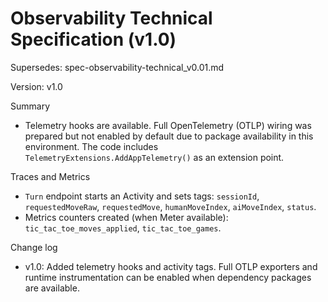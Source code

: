 # Observability Technical Specification (v1.0)

Supersedes: spec-observability-technical_v0.01.md

Version: v1.0

Summary
- Telemetry hooks are available. Full OpenTelemetry (OTLP) wiring was prepared but not enabled by default due to package availability in this environment. The code includes `TelemetryExtensions.AddAppTelemetry()` as an extension point.

Traces and Metrics
- `Turn` endpoint starts an Activity and sets tags: `sessionId`, `requestedMoveRaw`, `requestedMove`, `humanMoveIndex`, `aiMoveIndex`, `status`.
- Metrics counters created (when Meter available): `tic_tac_toe_moves_applied`, `tic_tac_toe_games`.

Change log
- v1.0: Added telemetry hooks and activity tags. Full OTLP exporters and runtime instrumentation can be enabled when dependency packages are available.
